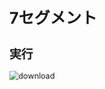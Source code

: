# 7セグメント
## 実行
![download](https://user-images.githubusercontent.com/33868170/72213158-47a4bb00-352d-11ea-914f-790de0b678e6.gif)
